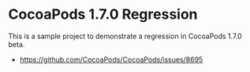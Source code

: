# CocoaPods 1.7.0 Regression

This is a sample project to demonstrate a regression in CocoaPods 1.7.0 beta.

* https://github.com/CocoaPods/CocoaPods/issues/8695

